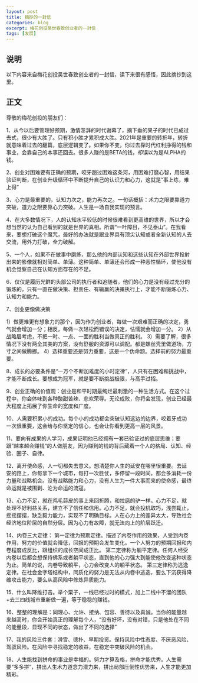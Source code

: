 ```yaml
---
layout: post
title: 摘抄的一封信
categories: blog
excerpt: 梅花创投吴世春致创业者的一封信
tags: [发展]
---
```


## 说明
以下内容来自梅花创投吴世春致创业者的一封信，读下来很有感悟，因此摘抄到这里。

## 正文

尊敬的梅花创投的朋友们：

1、从今以后要管理好预期，激情澎湃的时代谢幕了，摘下垂的果子的时代已成过去式，很少有大胜了。只有积小胜才累积成大胜。2021年是重要的转折年，转折就意味着过去的翻篇，底层逻辑变了。如果你不变，你过去靠时代红利挣得的钱和事业，会靠自己的本事还回去。很多人赚的是BETA的钱，却误以为是ALPHA的钱。

2、创业对困难要有正确的预期，咬牙趟过困难这条河，用困难打磨心智，用结果验证判断，在创业升级循环中不断提升自己的认识力和心力，这就是“事上练，难上得”

3、心力是最重要的，认知力次之，能力再次之。一句话概括：术力之限要靠道力突破，道力之限要靠心力突破。人生是一场自我实现的预言。

4、在大多数情况下，人的认知水平较低的时候很难看到更高维的世界，所以才会想当然的认为自己看到的就是世界的真相。所谓“一叶障目，不见泰山”。在我看来，要想打破这个魔咒，最好的办法就是跟业界具有顶尖认知或者全新认知的人去交流，用外力打破，全力破解。

5、一个人，如果不在做事中磨练，那么他的内部认知和这些认知在外部世界投射出来的影像就相对简单、单薄。这种简单、单薄还会形成一种恶性循环，使他没有机会觉察自己在认知方面存在的不足。

6、仅仅是履历光鲜的头部公司的执行者和追随者，他们的心力是没有经过充分的锻炼的，只有一直在做决策、担责任、有输赢的决策执行上，才能不断锻炼心力、认知力和能力。

7、创业更像做决策

1）做更难更有想象力的那个，因为作为创业者，每做一次艰难而正确的决定，勇气就会增加一分；相反，每做一次轻松而错误的决定，怯懦就会增加一分。
2）从战略层考虑，不把一时、一点、一面的胜利当做真正的胜利。
3）需要了解，很多情况下没有两全其美的方案，没有舒服的资源可以调配。都是螺丝壳里做道场，方寸之间做腾挪。
4）选择重要还是努力重要，这是一个伪命题。选择前的努力最重要。

8、成长的必要条件是“一万个不断加难度的小时定律”，人只有在困难和挑战中，才能不断成长。要想成为冠军，就是要不断挑战极限，与高手过招。

9、创业正确的价值观：创业是和平时期最绚烂最刺激的一种生活方式。在这个过程中，你会体味到各种酸甜苦辣、悲欢荣辱。无论成败，你将会发现，创业已经最大程度上拓展了你生命的宽度和广度。

10、人需要积累小的成功。每个小的成功都会突破认知这边的边界，咬着牙成功一次很重要，这会给与你坚定的信心，也会让你看到更高一层的风景。

11、要向有成果的人学习，成果证明他已经拥有一套已验证过的底层思维；要跟”越来越会赚钱“的人做朋友，因为赚到的钱的背后藏着一个人的格局、认知、经验、圈子、自律。

12、离开使命感，人一切都失去意义。想清楚你人生的延安在哪里很重要。去延安的路上，你每拿下一个城市，每打一次胜仗，多停留一段时间，都会多消耗一份力量和战略机会。没有战略能力和心力，没有人生为一件大事而来的使命感，最终命运就是被围剿、沦为命运的流寇。

13、心力不足，就在鸡毛蒜皮的事上来回折腾，和拉磨的驴一样。心力不足，就处理不好利益关系，建立不了信任和信用。心力不足，就会投机取巧，浅尝辄止，摇摇摆摆，缺乏毅力能力，实现不了明确目标。人在心力上的差异太大，导致社会经济地位阶层的自然分层。因为心力有故障，就无法向上的阶层跃迁。

14、内卷三大定律：
第一定律为预期定律。描述了内卷作用的效果，人受到内卷作用，努力的价值就会降低，回报的预期会发生变化。一个人努力的预期回报和内卷程度成反比，跟组织的成长空间成正比。
第二定律称为躺平定律。任何人经受内卷以后都会想保持佛系或者躺平状态，直到他的心力强大到能使他改变这种状态为止。简单的说，内卷导致躺平，心力会改变人的躺平状态。
第三定律称为逃逸定律。在社会金字塔结构中，同质化的努力是无法从内卷中逃逸，要么下沉获得降维攻击能力，要么从高风险中修炼异质能力。

15、什么叫降维打击。举个栗子，一线已经过时的模式，加上二线中不溜的团队+去三四线城市重新做一遍，等于稳稳的赚钱。

16、整整的理解是：同理心、允许、接纳、包容、善待以及真诚。当你的能量越来越高时，你会开始真正的理解每个人，“没有好坏，没有对错，只是他处在不同的能量段，显现不同的状态，做出了不同的选择”

17、我的风险三件套：滑雪、德扑、早期投资。保持风险中性态度、不厌恶风险、驾驭风险。在风险中寻找稳定的收益，在稳定中突破风险的机会。

18、人生能找到拼命的事业是幸福的。努力才算及格，拼命才能优秀。人生需要“多多拼”，拼出人生术力道念力潜力来，拼出局部压倒性优势来，人生才能更加精彩。